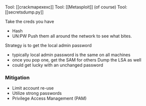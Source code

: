 Tool: [[crackmapexexc]]
Tool: [[Metasploit]] (of course)
Tool: [[secretsdump.py]]

Take the creds you have
- Hash
- UN:PW 
Push them all around the network to see what bites.

Strategy is to get the local admin password
- typically local admin password is the same on all machines
- once you pop one, get the SAM for others
Dump the LSA as well
- could get lucky with an unchanged password

### Mitigation
- Limit account re-use
- Utilize strong passwords
- Privilege Access Management (PAM)